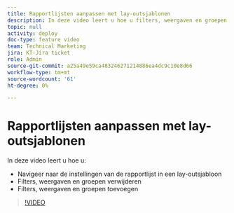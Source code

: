 ```yaml
---
title: Rapportlijsten aanpassen met lay-outsjablonen
description: In deze video leert u hoe u filters, weergaven en groepen kunt toevoegen aan en verwijderen uit de rapportlijsten met een lay-outsjabloon.
topic: null
activity: deploy
doc-type: feature video
team: Technical Marketing
jira: KT-Jira ticket
role: Admin
source-git-commit: a25a49e59ca483246271214886ea4dc9c10e8d66
workflow-type: tm+mt
source-wordcount: '61'
ht-degree: 0%

---
```


# Rapportlijsten aanpassen met lay-outsjablonen

In deze video leert u hoe u:

* Navigeer naar de instellingen van de rapportlijst in een lay-outsjabloon
* Filters, weergaven en groepen verwijderen
* Filters, weergaven en groepen toevoegen

>[!VIDEO](https://video.tv.adobe.com/v/335079/?quality=12&learn=on)
